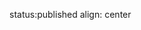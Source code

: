 status:published
align: center

<!---
Un reflejo del pensar; 

descubriéndose, ordenándose; 

construyéndose, afirmándose;


Es  una forma complicada de decir que esto pretende ser un blog 'existencial'. Un lugar donde reflejo mi pensar; 
descubriéndose, ordenándose;
construyéndose, afirmándose;
buscando profundidad en la existencia desde la actualidad a la trascendencia.

# About

## Recursos

### Manuscrito

#### Cursiva
Aún en el siglo XXI valoramos escribir a mano.

#### Espacio-Tiempo
Sacralizar un momento del día, semana, mes para retirarse del entorno, sumergirse en el silencio y emerger con palabras.

### Semejanzas

### Semiótica

#### Etimología

llegar a 'jugar' con una etimología básica sin quedarse en el origen estricto de las palabras

#### Bilingue
Se puede profundizar el aprendizaje expresandose en múltiples idiomas; 
e.g. días de la semana



#### Rimas


## Recursante

### Aprendiz
preguntas

### Maestro

hipótesis como afirmaciones que luego de la experiencia se rectifican.

## Recursividad

Entiendo a la recursividad como una cualidad de un curso. Se refiere a que dicho curso se define autoreferenciándose, i.e. haciendo referencia a si mismo en otra escala, salvo el caso de la condición inicial. 

Por curso entiendo a un desarrollo estructural en un espacio o tiempo, i.e. a una distribución o proceso respectivamente. 

## Siglo XXI


### Cursi

adj. coloquial Que aparenta elegancia o riqueza, pero resulta ridículo [ref](https://es.thefreedictionary.com/cursi)

Cursive:
adj. having a flowing, easy, impromptu character. [ref](https://www.merriam-webster.com/dictionary/cursives)


# lemas

> expresando mis impresiones


> un camino escrito en tinta, sin edición


> via de reflexión existencial


## Postulados

> La realidad es creación, i.e. es aquello producto de la creación de un creador.

> hablar en primera persona es más real pero pierde potencia. Hablar co n generalizaciones transmite un mensaje más profundo. Es más suceptible a la crítica ya que al generalizar se expone a un sin número de excepciones. Sin embargo, el contenido veraz que presenta, aunque parcial logra transmitirse a la persona predispuesta a recibirlo.

> toda afirmación presenta una contracara; incluso esta, i.e. que hay afirmaciones que no presentan una contracara, esas están vinculadas a Dios.
-->

<!-- > Existe un único ser omnipotente, eterno que llamamos Dios. -->

<!-- 
> Creo en Dios Padre, Todopoderoso, Creador del cielo y de la tierra.

-->